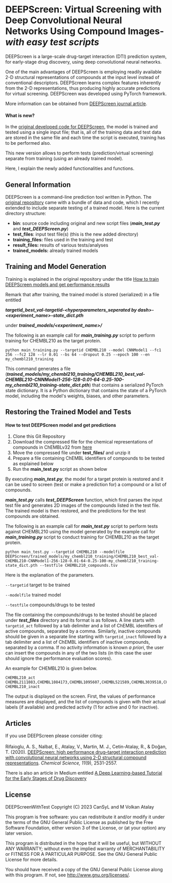 # DEEPScreen: Virtual Screening with Deep Convolutional Neural Networks Using Compound Images-*with easy test scripts*

DEEPScreen is a large-scale drug-target interaction (DTI) prediction system, for early-stage drug discovery, using deep convolutional neural networks. 

One of the main advantages of DEEPScreen is employing readily  available 2-D structural representations of compounds at the input level instead of conventional descriptors. DEEPScreen learns complex features inherently from the 2-D representations, thus producing highly accurate predictions for virtual screening. DEEPScreen was developed using PyTorch framework.

More information can be obtained from [DEEPScreen journal article](https://doi.org/10.1039/C9SC03414E).

#### What is new?

In the [original developed code for DEEPScreen](https://github.com/cansyl/DEEPScreen), the model is trained and tested using a single input file; that is, all of the training data and test data are stored in the same file and each time the script is executed, training has to be performed also. 

This new version allows to perform tests (prediction/virtual screening) separate from training (using an already trained model).  

Here, I explain the newly added functionalities and functions. 

## General Information

DEEPScreen is a command-line prediction tool written in Python. The [original repository](https://github.com/cansyl/DEEPScreen) came with a bundle of data and code, which I recently extended to include separate testing of a trained model. Here is the current directory structure: 

- **bin**: source code including original and new script files (***main_test.py*** and ***test_DEEPScreen.py***)
- **test_files**: input test file(s) (this is the new added directory)
- **training_files:** files used in the training and test 
- **result_files:** results of various tests/analyses
- **trained_models:** already trained models 

## Training and Model Generation 

Training is explained in the original repository under the title [How to train DEEPScreen models and get performance results](https://github.com/cansyl/DEEPScreen#how-to-train-deepscreen-models-and-get-performance-results)

Remark that after training, the trained model is stored (serialized) in a file entitled 

***targetid_best_val-targetid-<hyperparameters_seperated by dash>-<experiment_name>-state_dict.pth***

under ***trained_models/<experiment_name>/***

The following is an example call for ***main_training.py*** script to perform training for CHEMBL210 as the target protein.

```
python main_training.py --targetid CHEMBL210 --model CNNModel1 --fc1 256 --fc2 128 --lr 0.01 --bs 64 --dropout 0.25 --epoch 100 --en my_chembl210_training
```

This command generates a file (***trained_models/my_chembl210_training/CHEMBL210_best_val-CHEMBL210-CNNModel1-256-128-0.01-64-0.25-100-my_chembl210_training-state_dict.pth***) that contains a serialized PyTorch state dictionary. It is a Python dictionary that contains the state of a PyTorch model, including the model's weights, biases, and other parameters.

## Restoring the Trained Model and Tests

 #### How to test DEEPScreen model and get predictions 

1. Clone this Git Repository
2. Download the compressed file for the chemical representations of compounds in ChEMBLv32 from  [here](https://drive.google.com/file/d/1QAvY9eddFfVL3yJ2-UATeNsPhOxYtkGr/view?usp=share_link)
3. Move the compressed file under **test_files/** and unzip it
4. Prepare a file containing ChEMBL identifiers of compounds to be tested as explained below
5. Run the **main_test.py** script as shown below

By executing ***main_test.py***, the model for a target protein is restored and it can be used to screen (test or make a prediction for) a compound or a list of compounds.

***main_test.py*** calls ***test_DEEPScreen*** function, which first parses the input test file and generates 2D images of the compounds listed in the test file. The trained model is then restored, and the predictions for the test compounds are obtained.

The following is an example call for ***main_test.py*** script to perform tests against CHEMBL210 using the model generated by the example call for ***main_training.py*** script to conduct training for CHEMBL210 as the target protein.

```
python main_test.py --targetid CHEMBL210 --modelfile DEEPScreen/trained_models/my_chembl210_training/CHEMBL210_best_val-CHEMBL210-CNNModel1-256-128-0.01-64-0.25-100-my_chembl210_training-state_dict.pth --testfile CHEMBL210_compounds.tsv
```

Here is the explanation of the parameters.

`--targetid` target to be trained 

`--modelfile`  trained model

`--testfile`   compounds/drugs to be tested

The file containing the compounds/drugs to be tested should be placed under ***test_files*** directory and its format is as follows. 
A line starts with `targetid_act` followed by a tab delimiter and a list of ChEMBL identifiers of active compounds, separated by a comma. Similarly, inactive compounds should be given in a separate line starting with `targetid_inact`  followed by a tab delimiter and a list of ChEMBL identifiers of inactive compounds, separated by a comma. If no activity information is known *a priori*, the user can insert the compounds in any of the two lists (in this case the user should ignore the performance evaluation scores).  

An example for CHEMBL210 is given below.

```
CHEMBL210_act	CHEMBL2111083,CHEMBL1084173,CHEMBL1095607,CHEMBL521589,CHEMBL3039518,CHEMBL1240967,CHEMBL1291,CHEMBL1290,CHEMBL471,CHEMBL27810,CHEMBL4297483,CHEMBL1095777,CHEMBL1002,CHEMBL926,CHEMBL605846,CHEMBL1363,CHEMBL1198857,CHEMBL649,CHEMBL1201295,CHEMBL714,CHEMBL1094785,CHEMBL776,CHEMBL160519,CHEMBL88055,CHEMBL1094966,CHEMBL2012520,CHEMBL546,CHEMBL1201237,CHEMBL1201273,CHEMBL83063,CHEMBL1760,CHEMBL49080,CHEMBL1197051,CHEMBL434394,CHEMBL768,CHEMBL27193,CHEMBL16476,CHEMBL1201213,CHEMBL500,CHEMBL32800,CHEMBL1263,CHEMBL499,CHEMBL1159717,CHEMBL321582,CHEMBL631,CHEMBL27,CHEMBL1940832,CHEMBL3039530,CHEMBL1256786
CHEMBL210_inact
```

The output is displayed on the screen. First, the values of performance measures are displayed, and the list of compounds is given with their actual labels (if available) and predicted activity (1 for active and 0 for inactive). 

## Articles

If you use DEEPScreen please consider citing:
<br></br>
Rifaioglu, A. S., Nalbat, E., Atalay, V., Martin, M. J., Cetin-Atalay, R., & Doğan, T. (2020). [DEEPScreen: high performance drug–target interaction prediction with convolutional neural networks using 2-D structural compound representations](https://pubs.rsc.org/en/content/articlelanding/2020/sc/c9sc03414e). *Chemical Science, 11*(9), 2531-2557.

There is also an article in Medium entitled [A Deep Learning-based Tutorial for the Early Stages of Drug Discovery](https://link.medium.com/CycfujJYQAb)

## License

DEEPScreenWithTest
    Copyright (C) 2023 CanSyL and M Volkan Atalay

This program is free software: you can redistribute it and/or modify it under the terms of the GNU General Public License as published by the Free Software Foundation, either version 3 of the License, or (at your option) any later version.

This program is distributed in the hope that it will be useful, but WITHOUT ANY WARRANTY; without even the implied warranty of MERCHANTABILITY or FITNESS FOR A PARTICULAR PURPOSE. See the GNU General Public License for more details.

You should have received a copy of the GNU General Public License along with this program.  If not, see <http://www.gnu.org/licenses/>.

